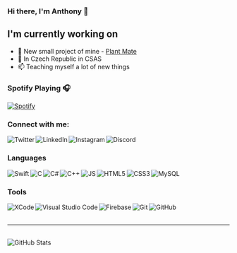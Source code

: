 ### Hi there, I'm Anthony 👋

## I'm currently working on
- 🌱 New small project of mine - [Plant Mate][pmgithub]
- 👀 In Czech Republic in CSAS
- 📫 Teaching myself a lot of new things

### Spotify Playing 🎧
[![Spotify](https://novatorem-tonnycs.vercel.app//api/spotify)](https://open.spotify.com/user/tonny774)

### Connect with me:
[<img align="left" alt="Twitter" src="https://img.shields.io/badge/Twitter-1DA1F2?style=for-the-badge&logo=twitter&logoColor=white" />][twitter]
[<img align="left" alt="LinkedIn" src="https://img.shields.io/badge/LinkedIn-0077B5?style=for-the-badge&logo=linkedin&logoColor=white" />][linkedin]
[<img align="left" alt="Instagram" src="https://img.shields.io/badge/Instagram-E4405F?style=for-the-badge&logo=instagram&logoColor=white" />][instagram]
[<img align="left" alt="Discord" src="https://img.shields.io/badge/Discord-7289DA?style=for-the-badge&logo=discord&logoColor=white" />][discord]

<br />

### Languages
[<img align="left" alt="Swift" src="https://img.shields.io/badge/Swift-FA7343?style=for-the-badge&logo=swift&logoColor=white">][youtubeplaylist]
[<img align="left" alt="C" src="https://img.shields.io/badge/C-00599C?style=for-the-badge&logo=c&logoColor=white">][youtubeplaylist]
[<img align="left" alt="C#" src="https://img.shields.io/badge/C%23-239120?style=for-the-badge&logo=c-sharp&logoColor=white">][youtubeplaylist]
[<img align="left" alt="C++" src="https://img.shields.io/badge/C%2B%2B-00599C?style=for-the-badge&logo=c%2B%2B&logoColor=white">][youtubeplaylist]
[<img align="left" alt="JS" src="https://img.shields.io/badge/JavaScript-323330?style=for-the-badge&logo=javascript&logoColor=F7DF1E">][youtubeplaylist]
[<img align="left" alt="HTML5" src="https://img.shields.io/badge/HTML5-E34F26?style=for-the-badge&logo=html5&logoColor=white">][youtubeplaylist]
[<img align="left" alt="CSS3" src="https://img.shields.io/badge/CSS-239120?&style=for-the-badge&logo=css3&logoColor=white">][youtubeplaylist]
[<img align="left" alt="MySQL" src="https://img.shields.io/badge/MySQL-00000F?style=for-the-badge&logo=mysql&logoColor=white">][youtubeplaylist]

<br />

### Tools
[<img align="left" alt="XCode" src="https://img.shields.io/badge/Xcode-007ACC?style=for-the-badge&logo=Xcode&logoColor=white">][youtubeplaylist]
[<img align="left" alt="Visual Studio Code" src="https://img.shields.io/badge/Visual_Studio_Code-0078D4?style=for-the-badge&logo=visual%20studio%20code&logoColor=white">][youtubeplaylist]
[<img align="left" alt="Firebase" src="https://img.shields.io/badge/firebase-ffca28?style=for-the-badge&logo=firebase&logoColor=white">][youtubeplaylist]
[<img align="left" alt="Git" src="https://img.shields.io/badge/Git-F05032?style=for-the-badge&logo=git&logoColor=white">][youtubeplaylist]
[<img align="left" alt="GitHub" src="https://img.shields.io/badge/GitHub-100000?style=for-the-badge&logo=github&logoColor=white">][youtubeplaylist]

<br />
<br />

---

<br />

<img align="left" alt="GitHub Stats" src="https://github-readme-stats-tonnycs.vercel.app/api?username=TonnyCS&show_icons=true&hide_border=true&hide=stars,contribs,issues)">

[pmgithub]: https://github.com/TonnyCS/PlantMate
[twitter]: https://twitter.com/Tonny\_nm
[linkedin]: https://www.linkedin.com/in/anton%C3%ADn-%C5%A1imek-9a038a1b4/
[instagram]: https://www.instagram.com/tonny_simek/
[discord]: https://discordapp.com/users/410887441323655168/
[youtubeplaylist]: https://www.youtube.com/playlist?list=PLCkQYSNGTIVJ9UKWzF-GYIjYYCim90gAa
